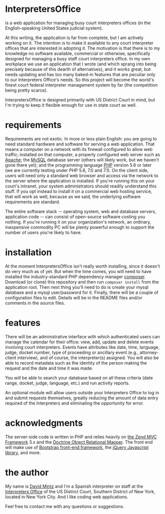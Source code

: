 # InterpretersOffice	
is a web application for managing busy court interpreters offices (in the English-speaking United States judicial system).

At this writing, the application is far from complete, but I am actively working on it. The intention is to make it available to any court interpreter offices that are interested in adopting it. The motivation is that there is to my knowledge no software available, commercial or otherwise, specifically designed for managing a busy staff court interpreters office. In my own workplace we use an application that I wrote (and which sprang into being precisely because of this dearth of alternatives), and it works great, but needs updating and has too many baked-in features that are peculiar only to our Interpreters Office's needs. So this project will become the world's finest court federal interpreter management system by far (the competition being pretty scarce).

InterpretersOffice is designed primarily with US District Court in mind, but I'm trying to keep it flexible enough for use in state court as well.

# requirements

Requirements are not exotic. In more or less plain English: you are going to need standard hardware and software for serving 
a web application. That means a computer on a network with its firewall configured to allow web traffic; installed on that 
computer, a properly configured web server such as [Apache](https://httpd.apache.org/); the [MySQL](https://www.mysql.com/) 
database server (others will likely work, but we haven't gone there yet); and the programming language [PHP](http://php.net/) 
version 5.6 or later (we are currently testing under PHP 5.6, 7.0 and 7.1). On the client side, users will need only a standard 
web browser and access via the network to the server where the application is installed. If you're running this on your court's 
intranet, your system administrators should readily understand this stuff. If you opt instead to install it on a commercial web 
hosting service, that will work as well, because as we said, the underlying software requirements are standard.

The entire software stack -- operating system, web and database servers, application code -- can consist of open-source software costing you nothing. If you're running it on your organization's network, an ordinary, inexpensive commodity PC will be plenty powerful enough to support the number of users you're likely to have.

# installation

At the moment InterpretersOffice isn't really worth installing, since it doesn't do very much as of yet. But when the time comes, you will need to have installed the industry-standard PHP dependency manager [composer](https://getcomposer.org). Download (or clone) this repository and then run `composer install` from the application root. Then next thing you'll need 
to do is create your mysql database and a mysql user/password for it. Finally, there will be a couple of configuration files 
to edit. Details will be in the README files and/or comments in the source files.

# features

There will be an administrative interface with which authenticated users can manage the calendar for their office: view, add,
update and delete events involving court interpreters. Events have attributes like date, time, language, judge,
docket number, type of proceeding or ancillary event (e.g., attorney-client interview), and of course, the interpreter(s) assigned. You will also  be able to record metadata such as the identity of the person making the request and the date and time it was made.

You will be able to search your database based on all these criteria (date range, docket, judge, language, etc.) and run activity reports.

An optional module will allow users outside your Interpreters Office to log in and submit requests themselves, greatly reducing the amount of data entry required of the Interpreters and eliminating the opportunity for error.

# acknowledgments

The server-side code is written in PHP and relies heavily on [the Zend MVC Framework](http://framework.zend.com/) 3.x and the [Doctrine Object Relational Mapper](http://www.doctrine-project.org/projects/orm.html). The  front end will make use of [Bootstrap front-end framework](http://getbootstrap.com/), the [jQuery Javascript library](http://jquery.com/), and more.

# the author

My name is [David Mintz](https://davidmintz.org) and I'm a Spanish interpreter on staff at the [Interpreters Office](https://sdnyinterpreters.org/) of the US District Court, Southern District of New York, located in New York City. And I like coding web applications.

Feel free to contact me with any questions or suggestions.


